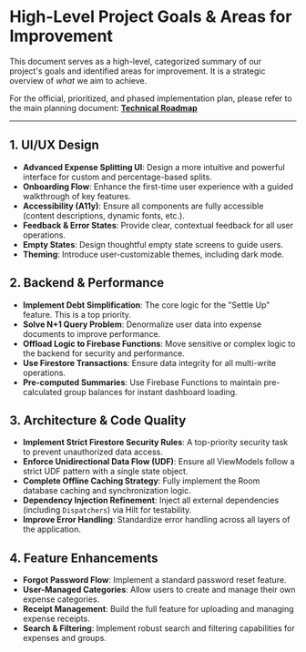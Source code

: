 # High-Level Project Goals & Areas for Improvement

This document serves as a high-level, categorized summary of our project's goals and identified areas for improvement. It is a strategic overview of *what* we aim to achieve.

For the official, prioritized, and phased implementation plan, please refer to the main planning document:
**[Technical Roadmap](./technical_roadmap.md)**

---

## 1. UI/UX Design

- **Advanced Expense Splitting UI**: Design a more intuitive and powerful interface for custom and percentage-based splits.
- **Onboarding Flow**: Enhance the first-time user experience with a guided walkthrough of key features.
- **Accessibility (A11y)**: Ensure all components are fully accessible (content descriptions, dynamic fonts, etc.).
- **Feedback & Error States**: Provide clear, contextual feedback for all user operations.
- **Empty States**: Design thoughtful empty state screens to guide users.
- **Theming**: Introduce user-customizable themes, including dark mode.

## 2. Backend & Performance

- **Implement Debt Simplification**: The core logic for the "Settle Up" feature. This is a top priority.
- **Solve N+1 Query Problem**: Denormalize user data into expense documents to improve performance.
- **Offload Logic to Firebase Functions**: Move sensitive or complex logic to the backend for security and performance.
- **Use Firestore Transactions**: Ensure data integrity for all multi-write operations.
- **Pre-computed Summaries**: Use Firebase Functions to maintain pre-calculated group balances for instant dashboard loading.

## 3. Architecture & Code Quality

- **Implement Strict Firestore Security Rules**: A top-priority security task to prevent unauthorized data access.
- **Enforce Unidirectional Data Flow (UDF)**: Ensure all ViewModels follow a strict UDF pattern with a single state object.
- **Complete Offline Caching Strategy**: Fully implement the Room database caching and synchronization logic.
- **Dependency Injection Refinement**: Inject all external dependencies (including `Dispatchers`) via Hilt for testability.
- **Improve Error Handling**: Standardize error handling across all layers of the application.

## 4. Feature Enhancements

- **Forgot Password Flow**: Implement a standard password reset feature.
- **User-Managed Categories**: Allow users to create and manage their own expense categories.
- **Receipt Management**: Build the full feature for uploading and managing expense receipts.
- **Search & Filtering**: Implement robust search and filtering capabilities for expenses and groups.
